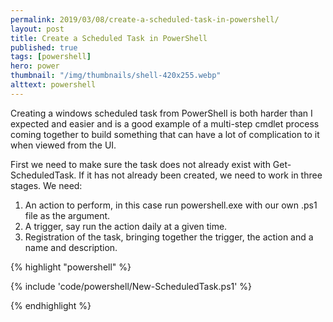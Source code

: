 ```yaml
---
permalink: 2019/03/08/create-a-scheduled-task-in-powershell/
layout: post
title: Create a Scheduled Task in PowerShell
published: true
tags: [powershell]
hero: power
thumbnail: "/img/thumbnails/shell-420x255.webp"
alttext: powershell
---
```


Creating a windows scheduled task from PowerShell is both harder than I expected and easier and is a good example of a
multi-step cmdlet process coming together to build something that can have a lot of complication to it when viewed from
the UI.

First we need to make sure the task does not already exist with Get-ScheduledTask. If it has not already been created, we need to
work in three stages. We need:

<ol>
<li>An action to perform, in this case run powershell.exe with our own .ps1 file as the argument.</li>
<li>A trigger, say run the action daily at a given time.</li>
<li>Registration of the task, bringing together the trigger, the action and a name and description.</li>
</ol>

{% highlight "powershell" %}

{% include 'code/powershell/New-ScheduledTask.ps1' %}

{% endhighlight %}
